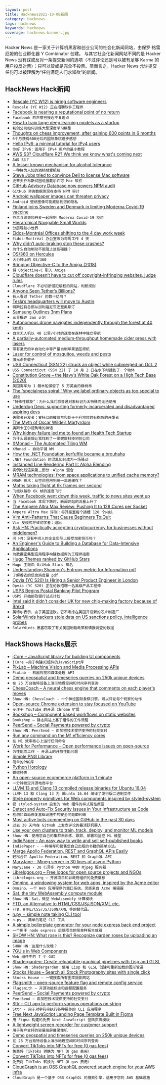 ```yaml
---
layout: post
title: Hacknews2021-10-08新闻
category: Hacknews
tags: hacknews
keywords: hacknews
coverage: hacknews-banner.jpg
---
```


Hacker News 是一家关于计算机黑客和创业公司的社会化新闻网站，由保罗·格雷厄姆的创业孵化器 Y Combinator 创建。
与其它社会化新闻网站不同的是 Hacker News 没有踩或反对一条提交新闻的选项（不过评论还是可以被有足够 Karma 的用户投反对票）；只可以赞或是完全不投票。简而言之，Hacker News 允许提交任何可以被理解为“任何满足人们求知欲”的新闻。

## HackNews Hack新闻


- [Rescale (YC W12) is hiring software engineers](https://jobs.lever.co/rescale/57b5bc81-ee75-4a30-a763-3eb8dd595165?lever-origin=applied&lever-source%5B%5D=Hacker%20News)
- `Rescale (YC W12) 正在招聘软件工程师`
- [Facebook is nearing a reputational point of no return](https://www.economist.com/leaders/2021/10/09/facebook-is-nearing-a-reputational-point-of-no-return)
- `Facebook 的声誉已接近不复返点`
- [How to train large deep learning models as a startup](https://www.assemblyai.com/blog/how-to-train-large-deep-learning-models-as-a-startup/)
- `初创公司如何训练大型深度学习模型`
- [Thoughts on chess improvement, after gaining 600 points in 6 months](https://mbuffett.com/posts/chess_improvement_thoughts/)
- `6个月获得600分后的国际象棋进步感想`
- [Hello IPv6: a minimal tutorial for IPv4 users](https://metebalci.com/blog/hello-ipv6/)
- `你好 IPv6：适用于 IPv4 用户的最小教程`
- [AWS S3? Cloudflare R2? We think we know what's coming next](https://object-storage-name-generator.com/)
- `AWS S3？ `
- [A lesser known mechanism for alcohol tolerance](https://trevorklee.com/a-lesser-known-mechanism-for-alcohol-tolerance/)
- `一种鲜为人知的酒精耐受机制`
- [Steve Jobs tried to convince Dell to license Mac software](https://www.cnet.com/tech/computing/the-steve-jobs-deal-with-dell-that-could-have-changed-apple-and-tech-history/)
- `史蒂夫乔布斯试图说服戴尔许可 Mac 软件`
- [GitHub Advisory Database now powers NPM audit](https://github.blog/2021-10-07-github-advisory-database-now-powers-npm-audit/)
- `GitHub 咨询数据库现在支持 NPM 审计`
- [Android wallpaper images can threaten privacy](https://fingerprintjs.com/blog/how-android-wallpaper-images-threaten-privacy/)
- `Android 壁纸图像可能威胁到您的隐私`
- [Finland joins Sweden and Denmark in limiting Moderna Covid-19 vaccine](https://www.reuters.com/world/europe/finland-pauses-use-moderna-covid-19-vaccine-young-men-2021-10-07/)
- `芬兰与瑞典和丹麦一起限制 Moderna Covid-19 疫苗`
- [Hierarchical Navigable Small Worlds](https://www.pinecone.io/learn/hnsw/)
- `分层导航小世界`
- [Eidos-Montréal Offices shifting to the 4 day work week](https://www.eidosmontreal.com/news/eidos-montreal-and-eidos-sherbrooke-shifting-to-the-4-day-work-week/)
- `Eidos-Montréal 办公室改为每周工作 4 天`
- [Why didn’t auto-braking stop these crashes?](https://www.latimes.com/business/story/2021-10-07/why-arent-automatic-braking-systems-stopping-deadly-tesla-crashes)
- `为什么自动制动不能阻止这些碰撞？`
- [OS/360 on Hercules](http://www.conmicro.com/hercos360/overview.html)
- `大力神上的 OS/360`
- [Bringing Objective-C to the Amiga (2018)](https://blog.nil.im/?76)
- `将 Objective-C 引入 Amiga`
- [Cloudflare doesn’t have to cut off copyright-infringing websites, judge rules](https://arstechnica.com/tech-policy/2021/10/cloudflare-doesnt-have-to-cut-off-copyright-infringing-websites-judge-rules/)
- `Cloudflare 不必切断侵犯版权的网站，判断规则`
- [Anyone Seen Tether’s Billions?](https://www.bloomberg.com/news/features/2021-10-07/crypto-mystery-where-s-the-69-billion-backing-the-stablecoin-tether)
- `有人看过 Tether 的数十亿吗？`
- [Tesla’s headquarters will move to Austin](https://www.kxan.com/news/business/elon-musk-announces-teslas-headquarters-will-move-to-austin/)
- `特斯拉将总部从加利福尼亚迁至奥斯汀`
- [Samsung Outlines 3nm Plans](https://news.samsung.com/global/samsung-foundry-innovations-power-the-future-of-big-data-ai-ml-and-smart-connected-devices)
- `三星概述 3nm 计划`
- [Autonomous drone navigates independently through the forest at 40 km/h](https://www.media.uzh.ch/en/Press-Releases/2021/Drone-in-the-wild.html)
- `自主无人机以 40 公里/小时的速度在森林中独立导航`
- [A partially-automated medium-throughput homemade cider press with lasers](https://biotinker.dev/posts/cider.html)
- `带有激光的半自动化中等产量自制苹果酒压榨机`
- [Laser for control of mosquitos, weeds and pests](https://github.com/Ildaron/Laser_control)
- `激光杀死蚊子`
- [USS Connecticut (SSN 22) struck an object while submerged on Oct. 2](https://www.cpf.navy.mil/News/Article/2797630/statement-regarding-uss-connecticut-ssn-22/)
- `USS Connecticut (SSN 22) 于 10 月 2 日在水下时撞到了一个物体`
- [Constitution Grove – the Navy’s White Oak Forest on a High Tech Base (2020)](http://www.oldsaltblog.com/2020/11/constitution-grove-the-navys-white-oak-forest-on-a-high-tech-base/)
- `美国海军为 1 艘木船保留了 5 万英亩的橡树林`
- [The 'specialness spiral:' Why we label ordinary objects as too special to use](https://www.cnn.com/2021/10/06/health/specialness-spiral-partner-wellness/index.html)
- `“特殊性螺旋”：为什么我们将普通对象标记为太特殊而无法使用`
- [Underdog Devs: supporting formerly incarcerated and disadvantaged aspiring devs](https://www.underdogdevs.org)
- `失败者开发者：支持以前被监禁和处于不利地位的有抱负的开发者`
- [The Myth of Oscar Wilde’s Martyrdom](https://www.newyorker.com/magazine/2021/10/11/the-myth-of-oscar-wildes-martyrdom)
- `奥斯卡王尔德殉难的神话`
- [Why kidney failure led me to found an Health Tech Startup](item?id=28793637)
- `为什么肾衰竭让我找到了一家健康科技初创公司`
- [XMonad – The Automated Tiling WM](https://xmonad.org/)
- `XMonad – 自动平铺 WM`
- [How the .NET Foundation kerfuffle became a brouhaha](https://robmensching.com/blog/posts/2021/10/6/how-the-.net-foundation-kerfuffle-became-a-brouhaha/)
- `.NET Foundation 的混乱如何成为一场骚动`
- [Instanced Line Rendering Part II: Alpha Blending](https://wwwtyro.net/2021/10/01/instanced-lines-part-2.html)
- `实例化线渲染第二部分：Alpha 混合`
- [MRAM technologies: from space applications to unified cache memory?](https://www.imec-int.com/en/articles/mram-technologies-space-applications-unified-cache-memory)
- `MRAM 技术：从空间应用到统一高速缓存？`
- [Moths taking flight at 6k frames per second](https://aeon.co/videos/witness-the-majesty-of-moths-taking-flight-at-6000-frames-per-second)
- `飞蛾以每秒 6k 帧的速度飞行`
- [When Facebook went down this week, traffic to news sites went up](https://www.niemanlab.org/2021/10/when-facebook-went-down-this-week-traffic-to-news-sites-went-up/)
- `当 Facebook 本周下跌时，新闻网站的流量上升了`
- [The Ampere Altra Max Review: Pushing It to 128 Cores per Socket](https://www.anandtech.com/show/16979/the-ampere-altra-max-review-pushing-it-to-128-cores-per-socket)
- `Ampere Altra Max 评测：将其推至每个插槽 128 个内核`
- [Vim Anti-Patterns That Cause Beginners To:Quit](https://paweldu.dev/posts/vim-anti-patterns-that-cause-beginners-to-quit/)
- `Vim 反模式导致初学者：退出`
- [Ask HN: Practically accepting cryptocurrency for businesses without middlemen?](item?id=28795005)
- `问 HN：没有中间人的企业实际上接受加密货币吗？`
- [An Engineer's Guide to Building a Database for Data-Intensive Applications](https://www.singlestore.com/blog/engineers-guide-building-database-for-data-intensive-applications/)
- `为数据密集型应用程序构建数据库的工程师指南`
- [Hugo Themes ranked by GitHub Stars](https://hugoranked.com/)
- `Hugo 主题由 GitHub Stars 排名`
- [Understanding Shannon's Entropy metric for Information pdf](https://arxiv.org/abs/1405.2061)
- `了解香农的信息熵度量 pdf`
- [Opvia (YC S20) Is Hiring a Senior Product Engineer in London](https://www.notion.so/opvia/Senior-Product-Engineer-160ee0167887461cabc7acfc468a5b8d)
- `Opvia (YC S20) 正在伦敦招聘一名高级产品工程师`
- [USPS Begins Postal Banking Pilot Program](https://prospect.org/economy/usps-begins-postal-banking-pilot-program/)
- `USPS 开始邮政银行试点计划`
- [Intel said it didn't consider UK for new chip-making factory because of Brexit](https://www.businessinsider.com/intel-didnt-consider-uk-new-factory-because-of-brexit-2021-10)
- `英特尔表示，由于英国退欧，它不考虑在英国开设新的芯片制造厂`
- [SolarWinds hackers stole data on US sanctions policy, intelligence probes](https://www.reuters.com/world/us/hackers-solarwinds-breach-stole-data-us-sanctions-policy-intelligence-probes-2021-10-07/)
- `SolarWinds 黑客窃取了有关美国制裁政策和情报调查的数据`


## HackShows Hacks展示

- [ jCore – JavaScript library for building UI components](https://github.com/ionstage/jcore)
- `jCore –用于构建UI组件的JavaScript库`
- [ PixLab – Machine Vision and Media Processing APIs](https://pixlab.io)
- `PixLab – 机器视觉和媒体处理 API`
- [ Demo geospatial and timeseries queries on 250k unique devices](https://questdb.io/blog/2021/10/04/geospatial-timeseries-demo)
- `在 25 万台独特设备上演示地理空间和时间序列查询`
- [ ChessCoach – A neural chess engine that comments on each player's moves](https://chrisbutner.github.io/ChessCoach/)
- `Show HN: ChessCoach – 一个神经国际象棋引擎，可以评论每个玩家的动作`
- [ Open-source Chrome extension to stay focused on YouTube](https://github.com/makaroni4/focused_youtube)
- `专注于 YouTube 的开源 Chrome 扩展`
- [ Bookshop – Component based workflows on static websites](https://cloudcannon.com/blog/introducing-bookshop/)
- `Bookshop – 静态网站上基于组件的工作流程`
- [ PeerSend – Social Payments powered by crypto](https://www.peersend.com/)
- `Show HN：PeerSend – 由加密技术提供支持的社交支付`
- [ Run any command on the M1 efficiency cores](https://gist.github.com/alin23/51baae490406b9f1c4e6f0a55b100d4e)
- `在 M1 效率核心上运行任何命令`
- [ Work for Performance – Open performance issues on open-source](https://www.workforperformance.com/)
- `为性能而工作 - 开源上的开放性能问题`
- [ Simple PNG Library](https://github.com/randy408/libspng)
- `简单的PNG库`
- [ Python Horology](https://github.com/mjmikulski/horology)
- `蟒蛇钟表`
- [ An open-source ecommerce platform in 1 minute](https://github.com/medusajs/medusa)
- `一分钟搞定开源电商平台`
- [ LLVM 13 and Clang 13 compiled release binaries for Ubuntu 16.04](https://github.com/procedural/llvm_13_binaries_ubuntu_16_04)
- `LLVM 13 和 Clang 13 为 Ubuntu 16.04 编译了发行版二进制文件`
- [ Style property primitives for Web components inspired by styled-system](https://github.com/rajasegar/styled-web-components)
- `受 styled-system 启发的 Web 组件的样式属性原语`
- [ Detect and Auto-Fix Security Issues in Your Infrastructure as Code](https://shisho.dev/posts/introducing-shisho-cloud)
- `检测和自动修复基础设施中的安全问题即代码`
- [ Most active bots commenting on GitHub in the past 30 days](https://play.axiom.co/axiom-play-qf1k/explorer?qid=SXmcgdLrEvY-r0kdzw)
- `过去 30 天内在 GitHub 上发表评论的最活跃机器人`
- [ Use your own clusters to train, track, deploy, and monitor ML models](https://iko.ai)
- `Show HN：使用您自己的集群来训练、跟踪、部署和监控 ML 模型`
- [ IndiePaper – An easy way to write and sell self-published books](https://indiepaper.me)
- `IndiePaper - 一种编写和销售您自己出版的书籍的简单方法。`
- [ Merge Apollo Federation, REST and GraphQL APIs Easily](https://github.com/wundergraph/wundergraph-demo)
- `轻松合并 Apollo Federation、REST 和 GraphQL API`
- [ MaryJane – Mjpeg server in 30 lines of async Python](https://github.com/bootrino/maryjane)
- `MaryJane - 30 行异步 Python 中的 Mjpeg 服务器`
- [ Librelogos.org – Free logos for open source projects and NGOs](https://www.librelogos.org/)
- `Librelogos.org – 开源项目和非政府组织的免费徽标`
- [ Omnino, a windowing system for web apps, inspired by the Acme editor](https://github.com/bopwerks/omnino)
- `Omnino，一个 Web 应用程序的窗口系统，灵感来自 Acme 编辑器`
- [ Sat, the tiny WebAssembly compute module](https://github.com/suborbital/sat)
- `Show HN：Sat，微型 WebAssembly 计算模块`
- [ FTD, an Alternative to HTML/CSS/JS/JSON/XML etc.](https://www.fifthtry.com/ftd/)
- `FTD，HTML/CSS/JS/JSON/XML 等的替代品。`
- [ n.py − simple note taking CLI tool](https://git.bitmycode.com/sodimel/n)
- `n.py - 简单的笔记 CLI 工具`
- [ A simple boilerplate generator for your node express back end project](https://github.com/gunvantsr/expressgen)
- `一个用于 node express 后端项目的简单样板生成器`
- [SHOW HN: What rose is this? Recognize garden roses by uploading an image](https://www.whatroseisthis.com)
- `SHOW HN：这是什么玫瑰？`
- [ 7GUIs in Web Components](https://i5ik.github.io/_____/7guis/)
- `Web 组件中的 7 个 GUI`
- [ Shadergarden: Create reloadable graphical pipelines with Lisp and GLSL](https://blog.tonari.no/shadergarden)
- `Show HN：Shadergarden：使用 Lisp 和 GLSL 创建可重新加载的图形管道`
- [ Stocks House – Search all Stock Photography sites with single click](https://stockshouse.co)
- `Stocks House – 一键搜索所有图库摄影网站`
- [ Flagsmith – open-source feature flag and remote config service](https://github.com/Flagsmith/flagsmith)
- `Flagsmith – 开源功能标志和远程配置服务`
- [ PeerSend – Social Payments powered by crypto](https://peersend.com//)
- `PeerSend – 由加密技术提供支持的社交支付`
- [ Sttr – CLI app to perform various operations on string](https://github.com/abhimanyu003/sttr)
- `Sttr - 用于对字符串执行各种操作的 CLI 应用程序`
- [ Free Next JavaScript Landing Page Template Built in Figma](https://www.figma.com/community/file/1028021119576347223)
- `用 Figma 构建的免费 Next JavaScript 登陆页面模板`
- [ A lightweight screen recorder for customer support](https://www.recordjoy.com/enterprise)
- `用于客户支持的轻量级屏幕录像机`
- [ Demo geospatial and timeseries queries on 250k unique devices](https://questdb.io/blog/2021/10/04/geospatial-timeseries-demo/)
- `在 25 万台独特设备上演示地理空间和时间序列查询`
- [ Convert TikToks into NFTs for free (0 gas fees)](https://www.sqillful.com/)
- `免费将 TikToks 转换为 NFT（0 gas 费用）`
- [ Convert TikToks into NFTs for free (0 gas fees)](https://sqillful.com/)
- `免费将 TikToks 转换为 NFT（0 gas 费用）`
- [ CloudGraph is an OSS GraphQL powered search engine for your AWS infra](https://github.com/cloudgraphdev/cli)
- `CloudGraph 是一个基于 OSS GraphQL 的搜索引擎，适用于您的 AWS 基础设施`

